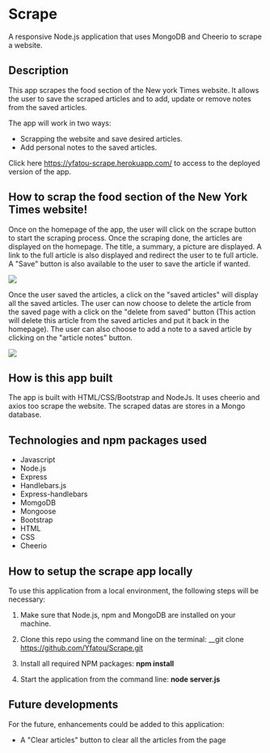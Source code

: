 # Scrape
A responsive Node.js application that uses MongoDB and Cheerio to scrape a website.

## Description
This app scrapes the food section of the New york Times website.
It allows the user to save the scraped articles and to add, update or remove notes from the saved articles.


The app will work in two ways:
 - Scrapping the website and save desired articles.
 - Add personal notes to the saved articles.

Click here https://yfatou-scrape.herokuapp.com/ to access to the deployed version of the app.


## How to scrap the food section of the New York Times website!
Once on the homepage of the app, the user will click on the scrape button to start the scraping process.
Once the scraping done, the articles are displayed on the homepage. The title, a summary, a picture are displayed. A link to the full article is also displayed and redirect the user to te full article. A "Save" button is also available to the user to save the article if wanted.

![](scrape_demo1.gif)

Once the user saved the articles, a click on the "saved articles" will display all the saved articles.
The user can now choose to delete the article from the saved page with a click on the "delete from saved" button  (This action will delete this article from the saved articles and put it back in the homepage).
The user can also choose to add a note to a saved article by clicking on the "article notes" button.

![](scrape_demo2.gif)


## How is this app built
The app is built with HTML/CSS/Bootstrap and NodeJs.
It uses cheerio and axios too scrape the website.
The scraped datas are stores in a Mongo database.


## Technologies and npm packages used
 * Javascript
 * Node.js
 * Express
 * Handlebars.js
 * Express-handlebars
 * MomgoDB
 * Mongoose
 * Bootstrap
 * HTML
 * CSS
 * Cheerio
 

## How to setup the scrape app locally
To use this application from a local environment, the following steps will be necessary:
 
 1. Make sure that Node.js, npm and MongoDB are installed on your machine.

 2. Clone this repo using the command line on the terminal: __git clone https://github.com/Yfatou/Scrape.git

 3. Install all required NPM packages: __npm install__ 

 4. Start the application from the command line: __node server.js__


## Future developments
For the future, enhancements could be added to this application:
 * A "Clear articles" button to clear all the articles from the page
 



